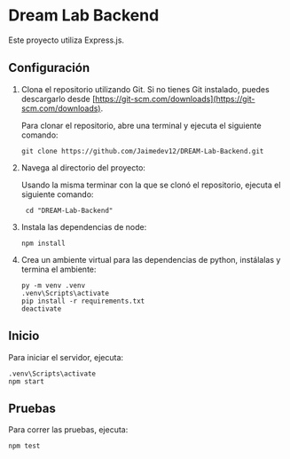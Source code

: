 # Dream Lab Backend

Este proyecto utiliza Express.js.

## Configuración

1. Clona el repositorio utilizando Git. Si no tienes Git instalado, puedes descargarlo desde [https://git-scm.com/downloads](https://git-scm.com/downloads).

    Para clonar el repositorio, abre una terminal y ejecuta el siguiente comando:

    ```
    git clone https://github.com/Jaimedev12/DREAM-Lab-Backend.git
    ```

2. Navega al directorio del proyecto:

    Usando la misma terminar con la que se clonó el repositorio, ejecuta el siguiente comando:

    ```
     cd "DREAM-Lab-Backend"
    ```

3. Instala las dependencias de node:

    ```
    npm install
    ```

4. Crea un ambiente virtual para las dependencias de python, instálalas y termina el ambiente:
    ```
    py -m venv .venv
    .venv\Scripts\activate
    pip install -r requirements.txt
    deactivate
    ```

## Inicio

Para iniciar el servidor, ejecuta:

```
.venv\Scripts\activate
npm start
```

## Pruebas

Para correr las pruebas, ejecuta:

```
npm test
```
